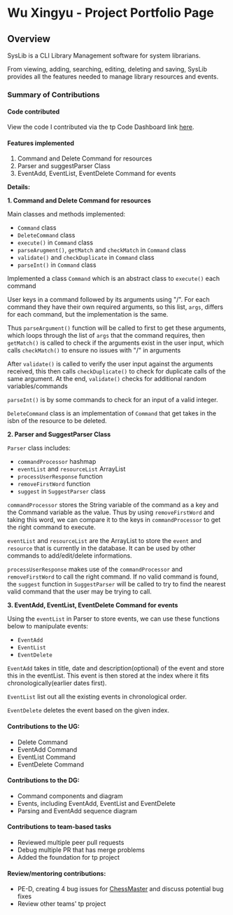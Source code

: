 # Wu Xingyu - Project Portfolio Page

## Overview

SysLib is a CLI Library Management software for system librarians.

From viewing, adding, searching, editing, deleting and saving, SysLib provides all the features needed to manage library resources and events.
### Summary of Contributions

#### Code contributed

View the code I contributed via the tp Code Dashboard link [here](https://nus-cs2113-ay2324s1.github.io/tp-dashboard/?search=DavinciDelta&breakdown=true).

#### Features implemented
1. Command and Delete Command for resources
2. Parser and suggestParser Class
3. EventAdd, EventList, EventDelete Command for events

**Details:**

**1. Command and Delete Command for resources**

Main classes and methods implemented:
- `Command` class
- `DeleteCommand` class
- `execute()` in `Command` class
- `parseArugment()`, `getMatch` and `checkMatch` in `Command` class
- `validate()` and `checkDuplicate` in `Command` class
- `parseInt()` in `Command` class

Implemented a class `Command` which is an abstract class to `execute()` each command

User keys in a command followed by its arguments using "/". 
For each command they have their own required arguments, 
so this list, `args`, differs for each command, 
but the implementation is the same.

Thus `parseArgument()` function will be called to first to get these arguments,
which loops through the list of `args` that the command requires,
then `getMatch()` is called to check if the arguments exist in the user input,
which calls `checkMatch()` to ensure no issues with "/" in arguments

After `validate()` is called to verify the user input against the arguments received,
this then calls `checkDuplicate()` to check for duplicate calls of the same argument.
At the end, `validate()` checks for additional random variables/commands

`parseInt()` is by some commands to check for an input of a valid integer.

`DeleteCommand` class is an implementation of `Command` that get takes in the isbn of the resource
to be deleted.


**2. Parser and SuggestParser Class**

`Parser` class includes:

- `commandProcessor` hashmap
- `eventList` and `resourceList` ArrayList
- `processUserResponse` function
- `removeFirstWord` function
- `suggest` in `SuggestParser` class

`commandProcessor` stores the String variable of the command as a key and the Command variable as the value.
Thus by using `removeFirstWord` and taking this word, we can compare it to the keys in `commandProcessor` to get the right command to execute.

`eventList` and `resourceList` are the ArrayList to store the `event` and `resource` that is currently in the database.
It can be used by other commands to add/edit/delete informations.

`processUserResponse` makes use of the `commandProcessor` and `removeFirstWord` to call the right command.
If no valid command is found, the `suggest` function in `SuggestParser` will be called to try to find the nearest valid command that the user may be trying to call.

**3. EventAdd, EventList, EventDelete Command for events**

Using the `eventList` in Parser to store events, we can use these functions below to manipulate events:

- `EventAdd`
- `EventList`
- `EventDelete`

`EventAdd` takes in title, date and description(optional) of the event and store this in the eventList.
This event is then stored at the index where it fits chronologically(earlier dates first).

`EventList` list out all the existing events in chronological order.

`EventDelete` deletes the event based on the given index.

#### Contributions to the UG:

- Delete Command
- EventAdd Command
- EventList Command
- EventDelete Command

#### Contributions to the DG:

- Command components and diagram
- Events, including EventAdd, EventList and EventDelete
- Parsing and EventAdd sequence diagram

#### Contributions to team-based tasks

- Reviewed multiple peer pull requests
- Debug multiple PR that has merge problems
- Added the foundation for tp project

#### Review/mentoring contributions:

- PE-D, creating 4 bug issues for [ChessMaster](https://github.com/AY2324S1-CS2113-T18-1/tp) and discuss potential bug fixes
- Review other teams' tp project

